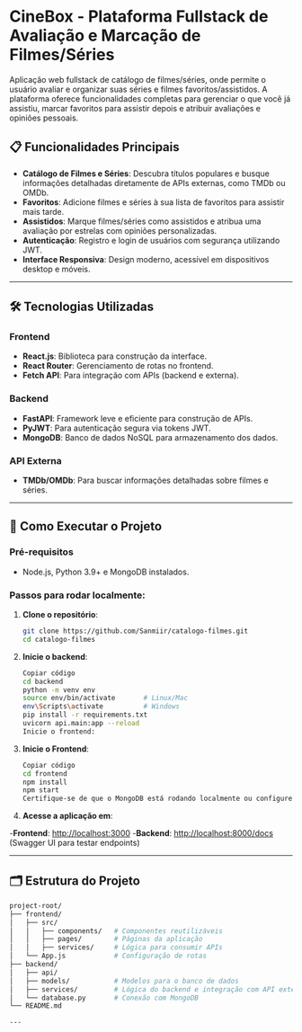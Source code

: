 # **CineBox - Plataforma Fullstack de Avaliação e Marcação de Filmes/Séries**
Aplicação web fullstack de catálogo de filmes/séries, onde permite o usuário avaliar e organizar suas séries e filmes favoritos/assistidos. A plataforma oferece funcionalidades completas para gerenciar o que você já assistiu, marcar favoritos para assistir depois e atribuir avaliações e opiniões pessoais.

## 📋 **Funcionalidades Principais**
- **Catálogo de Filmes e Séries**: Descubra títulos populares e busque informações detalhadas diretamente de APIs externas, como TMDb ou OMDb.
- **Favoritos**: Adicione filmes e séries à sua lista de favoritos para assistir mais tarde.
- **Assistidos**: Marque filmes/séries como assistidos e atribua uma avaliação por estrelas com opiniões personalizadas.
- **Autenticação**: Registro e login de usuários com segurança utilizando JWT.
- **Interface Responsiva**: Design moderno, acessível em dispositivos desktop e móveis.

---

## 🛠️ **Tecnologias Utilizadas**
### **Frontend**
- **React.js**: Biblioteca para construção da interface.
- **React Router**: Gerenciamento de rotas no frontend.
- **Fetch API**: Para integração com APIs (backend e externa).

### **Backend**
- **FastAPI**: Framework leve e eficiente para construção de APIs.
- **PyJWT**: Para autenticação segura via tokens JWT.
- **MongoDB**: Banco de dados NoSQL para armazenamento dos dados.

### **API Externa**
- **TMDb/OMDb**: Para buscar informações detalhadas sobre filmes e séries.

---

## 🚀 **Como Executar o Projeto**
### Pré-requisitos
- Node.js, Python 3.9+ e MongoDB instalados.

### Passos para rodar localmente:
1. **Clone o repositório**:
   ```bash
   git clone https://github.com/Sanmiir/catalogo-filmes.git
   cd catalogo-filmes
2. **Inicie o backend**:

   ```bash
   Copiar código
   cd backend
   python -m venv env
   source env/bin/activate       # Linux/Mac
   env\Scripts\activate          # Windows
   pip install -r requirements.txt
   uvicorn api.main:app --reload
   Inicie o frontend:
3. **Inicie o Frontend**:
   ```bash
   Copiar código
   cd frontend
   npm install
   npm start
   Certifique-se de que o MongoDB está rodando localmente ou configure o acesso remoto.

5. **Acesse a aplicação em**:

-**Frontend**: [http://localhost:3000](http://localhost:3000)
-**Backend**: [http://localhost:8000/docs](http://localhost:8000/docs) (Swagger UI para testar endpoints)

---

## 🗂️ **Estrutura do Projeto**
```bash
project-root/
├── frontend/
│   ├── src/
│   │   ├── components/   # Componentes reutilizáveis
│   │   ├── pages/        # Páginas da aplicação
│   │   ├── services/     # Lógica para consumir APIs
│   └── App.js            # Configuração de rotas
├── backend/
│   ├── api/
│   ├── models/           # Modelos para o banco de dados
│   ├── services/         # Lógica do backend e integração com API externa
│   └── database.py       # Conexão com MongoDB
└── README.md

---



